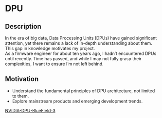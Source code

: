 # DPU

## Description
In the era of big data, Data Processing Units (DPUs) have gained significant attention, yet there remains a lack of in-depth understanding about them. This gap in knowledge motivates my project.  
As a firmware engineer for about ten years ago, I hadn’t encountered DPUs until recently. Time has passed, and while I may not fully grasp their complexities, I want to ensure I’m not left behind.

## Motivation
- Understand the fundamental principles of DPU architecture, not limited to them.
- Explore mainstream products and emerging development trends.

[NVIDIA-DPU-BlueField-3](pages/NVIDIA-DPU-BlueField-3/README.md)


